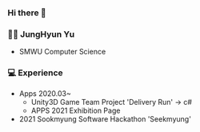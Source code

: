 ### Hi there 👋

### 👩🏻 JungHyun Yu
- SMWU Computer Science

### 💻 Experience
- Apps 2020.03~
  - Unity3D Game Team Project 'Delivery Run' -> c#
  - APPS 2021 Exhibition Page 
- 2021 Sookmyung Software Hackathon 'Seekmyung'


<!--
**OliviaYJH/OliviaYJH** is a ✨ _special_ ✨ repository because its `README.md` (this file) appears on your GitHub profile.

Here are some ideas to get you started:

- 🔭 I’m currently working on ...
- 🌱 I’m currently learning ...
- 👯 I’m looking to collaborate on ...
- 🤔 I’m looking for help with ...
- 💬 Ask me about ...
- 📫 How to reach me: ...
- 😄 Pronouns: ...
- ⚡ Fun fact: ...
-->
